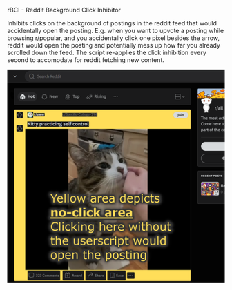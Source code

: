 rBCI - Reddit Background Click Inhibitor

Inhibits clicks on the background of postings in the reddit feed that would accidentally open the posting. E.g. when you want to upvote a posting while browsing r/popular, and you accidentally click one pixel besides the arrow, reddit would open the posting and potentially mess up how far you already scrolled down the feed.
The script re-applies the click inhibition every second to accomodate for reddit fetching new content.

![Screenshot showing area where clicks will not trigger opening a posting](https://github.com/danielmmmm/rBCI/blob/main/rBCI.png?raw=true)
